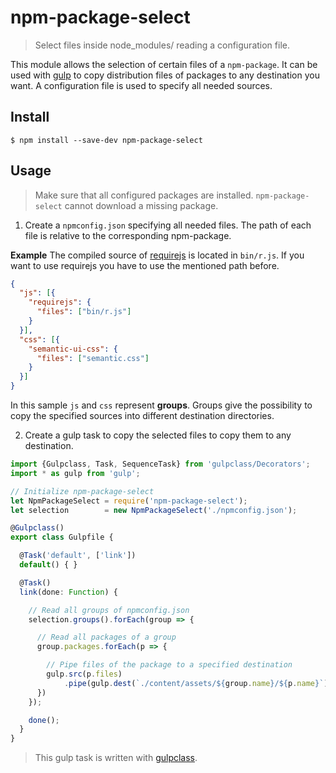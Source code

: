 # npm-package-select
> Select files inside node_modules/ reading a configuration file.

This module allows the selection of certain files of a `npm-package`.
It can be used with [gulp](https://www.npmjs.com/package/gulp) to copy distribution files of packages to any destination you want.
A configuration file is used to specify all needed sources.

## Install

```
$ npm install --save-dev npm-package-select
```

## Usage
> Make sure that all configured packages are installed. `npm-package-select`  cannot download a missing package.

1. Create a `npmconfig.json` specifying all needed files. The path of each file is relative to the corresponding npm-package.

  **Example** The compiled source of  [requirejs](https://www.npmjs.com/package/requirejs) is located in `bin/r.js`. If you want to use requirejs you have to use the mentioned path before.

  ```json
  {
    "js": [{
      "requirejs": {
        "files": ["bin/r.js"]
      }
    }],
    "css": [{
      "semantic-ui-css": {
        "files": ["semantic.css"]
      }
    }]
  }
  ```

  In this sample `js` and `css` represent **groups**. Groups give the possibility to copy the specified sources into different destination directories.

2. Create a gulp task to copy the selected files to copy them to any destination.

  ```ts
  import {Gulpclass, Task, SequenceTask} from 'gulpclass/Decorators';
  import * as gulp from 'gulp';

  // Initialize npm-package-select
  let NpmPackageSelect = require('npm-package-select');
  let selection        = new NpmPackageSelect('./npmconfig.json');

  @Gulpclass()
  export class Gulpfile {

    @Task('default', ['link'])
    default() { }

    @Task()
    link(done: Function) {

      // Read all groups of npmconfig.json
      selection.groups().forEach(group => {

        // Read all packages of a group
        group.packages.forEach(p => {

          // Pipe files of the package to a specified destination
          gulp.src(p.files)
              .pipe(gulp.dest(`./content/assets/${group.name}/${p.name}`));
        })
      });

      done();
    }
  }
  ```
  > This gulp task is written with [gulpclass](https://www.npmjs.com/package/gulpclass).
